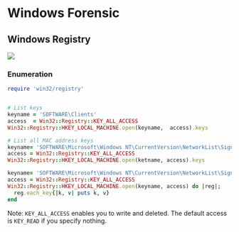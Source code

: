 # Windows Forensic

## Windows Registry

![](<../.gitbook/assets/win-foren\_\_winreg1 (4) (2) (6).png>)

### Enumeration

```ruby
require 'win32/registry'


# List keys
keyname = 'SOFTWARE\Clients'
access  = Win32::Registry::KEY_ALL_ACCESS
Win32::Registry::HKEY_LOCAL_MACHINE.open(keyname,  access).keys

# List all MAC address keys
keyname= 'SOFTWARE\Microsoft\Windows NT\CurrentVersion\NetworkList\Signatures\Unmanaged' 
access = Win32::Registry::KEY_ALL_ACCESS
Win32::Registry::HKEY_LOCAL_MACHINE.open(ketname, access).keys

keyname= 'SOFTWARE\Microsoft\Windows NT\CurrentVersion\NetworkList\Signatures\Unmanaged' 
access = Win32::Registry::KEY_ALL_ACCESS
Win32::Registry::HKEY_LOCAL_MACHINE.open(keyname, access) do |reg|; 
  reg.each_key{|k, v| puts k, v}
end
```

Note: `KEY_ALL_ACCESS` enables you to write and deleted. The default access is `KEY_READ` if you specify nothing.
